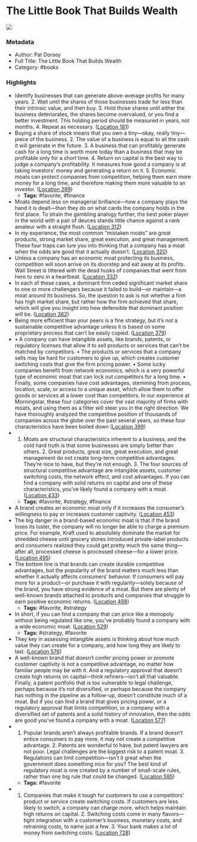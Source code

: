 # The Little Book That Builds Wealth

![](https://images-na.ssl-images-amazon.com/images/I/51pKWSU7U8L._SL200_.jpg)

### Metadata

- Author: Pat Dorsey
- Full Title: The Little Book That Builds Wealth
- Category: #books

### Highlights

- Identify businesses that can generate above-average profits for many years. 2. Wait until the shares of those businesses trade for less than their intrinsic value, and then buy. 3. Hold those shares until either the business deteriorates, the shares become overvalued, or you find a better investment. This holding period should be measured in years, not months. 4. Repeat as necessary. ([Location 181](https://readwise.io/to_kindle?action=open&asin=B008L045N4&location=181))
- Buying a share of stock means that you own a tiny—okay, really tiny—piece of the business. 2. The value of a business is equal to all the cash it will generate in the future. 3. A business that can profitably generate cash for a long time is worth more today than a business that may be profitable only for a short time. 4. Return on capital is the best way to judge a company’s profitability. It measures how good a company is at taking investors’ money and generating a return on it. 5. Economic moats can protect companies from competition, helping them earn more money for a long time, and therefore making them more valuable to an investor. ([Location 289](https://readwise.io/to_kindle?action=open&asin=B008L045N4&location=289))
    - **Tags:** #favorite, #finance
- Moats depend less on managerial brilliance—how a company plays the hand it is dealt—than they do on what cards the company holds in the first place. To strain the gambling analogy further, the best poker player in the world with a pair of deuces stands little chance against a rank amateur with a straight flush. ([Location 312](https://readwise.io/to_kindle?action=open&asin=B008L045N4&location=312))
- In my experience, the most common “mistaken moats” are great products, strong market share, great execution, and great management. These four traps can lure you into thinking that a company has a moat when the odds are good that it actually doesn’t. ([Location 320](https://readwise.io/to_kindle?action=open&asin=B008L045N4&location=320))
- Unless a company has an economic moat protecting its business, competition will soon arrive on its doorstep and eat away at its profits. Wall Street is littered with the dead husks of companies that went from hero to zero in a heartbeat. ([Location 332](https://readwise.io/to_kindle?action=open&asin=B008L045N4&location=332))
- In each of these cases, a dominant firm ceded significant market share to one or more challengers because it failed to build—or maintain—a moat around its business. So, the question to ask is not whether a firm has high market share, but rather how the firm achieved that share, which will give you insight into how defensible that dominant position will be. ([Location 362](https://readwise.io/to_kindle?action=open&asin=B008L045N4&location=362))
- Being more efficient than your peers is a fine strategy, but it’s not a sustainable competitive advantage unless it is based on some proprietary process that can’t be easily copied. ([Location 379](https://readwise.io/to_kindle?action=open&asin=B008L045N4&location=379))
- • A company can have intangible assets, like brands, patents, or regulatory licenses that allow it to sell products or services that can’t be matched by competitors. • The products or services that a company sells may be hard for customers to give up, which creates customer switching costs that give the firm pricing power. • Some lucky companies benefit from network economics, which is a very powerful type of economic moat that can lock out competitors for a long time. • Finally, some companies have cost advantages, stemming from process, location, scale, or access to a unique asset, which allow them to offer goods or services at a lower cost than competitors. In our experience at Morningstar, these four categories cover the vast majority of firms with moats, and using them as a filter will steer you in the right direction. We have thoroughly analyzed the competitive position of thousands of companies across the globe over the past several years, so these four characteristics have been boiled down ([Location 399](https://readwise.io/to_kindle?action=open&asin=B008L045N4&location=399))
- 1. Moats are structural characteristics inherent to a business, and the cold hard truth is that some businesses are simply better than others. 2. Great products, great size, great execution, and great management do not create long-term competitive advantages. They’re nice to have, but they’re not enough. 3. The four sources of structural competitive advantage are intangible assets, customer switching costs, the network effect, and cost advantages. If you can find a company with solid returns on capital and one of these characteristics, you’ve likely found a company with a moat. ([Location 433](https://readwise.io/to_kindle?action=open&asin=B008L045N4&location=433))
    - **Tags:** #favorite, #strategy, #finance
- A brand creates an economic moat only if it increases the consumer’s willingness to pay or increases customer captivity. ([Location 453](https://readwise.io/to_kindle?action=open&asin=B008L045N4&location=453))
- The big danger in a brand-based economic moat is that if the brand loses its luster, the company will no longer be able to charge a premium price. For example, Kraft used to absolutely dominate the market for shredded cheese until grocery stores introduced private-label products and consumers realized they could get pretty much the same thing—after all, processed cheese is processed cheese—for a lower price. ([Location 495](https://readwise.io/to_kindle?action=open&asin=B008L045N4&location=495))
- The bottom line is that brands can create durable competitive advantages, but the popularity of the brand matters much less than whether it actually affects consumers’ behavior. If consumers will pay more for a product—or purchase it with regularity—solely because of the brand, you have strong evidence of a moat. But there are plenty of well-known brands attached to products and companies that struggle to earn positive economic returns. ([Location 498](https://readwise.io/to_kindle?action=open&asin=B008L045N4&location=498))
    - **Tags:** #favorite, #strategy
- In short, if you can find a company that can price like a monopoly without being regulated like one, you’ve probably found a company with a wide economic moat. ([Location 529](https://readwise.io/to_kindle?action=open&asin=B008L045N4&location=529))
    - **Tags:** #strategy, #favorite
- They key in assessing intangible assets is thinking about how much value they can create for a company, and how long they are likely to last. ([Location 576](https://readwise.io/to_kindle?action=open&asin=B008L045N4&location=576))
- A well-known brand that doesn’t confer pricing power or promote customer captivity is not a competitive advantage, no matter how familiar people may be with it. And a regulatory approval that doesn’t create high returns on capital—think refiners—isn’t all that valuable. Finally, a patent portfolio that is too vulnerable to legal challenge, perhaps because it’s not diversified, or perhaps because the company has nothing in the pipeline as a follow-up, doesn’t constitute much of a moat. But if you can find a brand that gives pricing power, or a regulatory approval that limits competition, or a company with a diversified set of patents and a solid history of innovation, then the odds are good you’ve found a company with a moat. ([Location 577](https://readwise.io/to_kindle?action=open&asin=B008L045N4&location=577))
- 1. Popular brands aren’t always profitable brands. If a brand doesn’t entice consumers to pay more, it may not create a competitive advantage. 2. Patents are wonderful to have, but patent lawyers are not poor. Legal challenges are the biggest risk to a patent moat. 3. Regulations can limit competition—isn’t it great when the government does something nice for you? The best kind of regulatory moat is one created by a number of small-scale rules, rather than one big rule that could be changed. ([Location 585](https://readwise.io/to_kindle?action=open&asin=B008L045N4&location=585))
    - **Tags:** #favorite
- 1. Companies that make it tough for customers to use a competitors’ product or service create switching costs. If customers are less likely to switch, a company can charge more, which helps maintain high returns on capital. 2. Switching costs come in many flavors—tight integration with a customer’s business, monetary costs, and retraining costs, to name just a few. 3. Your bank makes a lot of money from switching costs. ([Location 728](https://readwise.io/to_kindle?action=open&asin=B008L045N4&location=728))
